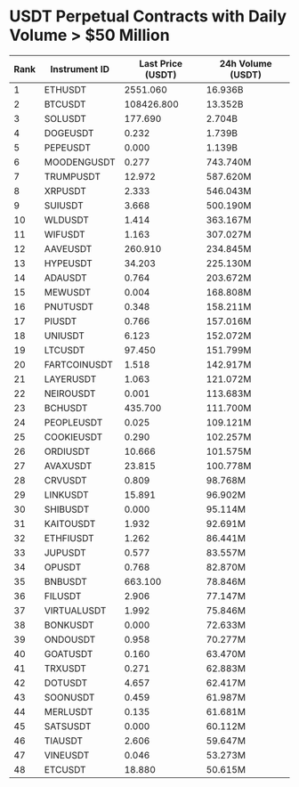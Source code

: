 # USDT Perpetual Contracts with Daily Volume > $50 Million

| Rank | Instrument ID | Last Price (USDT) | 24h Volume (USDT) |
|------|---------------|-------------------|-------------------|
| 1 | ETHUSDT | 2551.060 | 16.936B |
| 2 | BTCUSDT | 108426.800 | 13.352B |
| 3 | SOLUSDT | 177.690 | 2.704B |
| 4 | DOGEUSDT | 0.232 | 1.739B |
| 5 | PEPEUSDT | 0.000 | 1.139B |
| 6 | MOODENGUSDT | 0.277 | 743.740M |
| 7 | TRUMPUSDT | 12.972 | 587.620M |
| 8 | XRPUSDT | 2.333 | 546.043M |
| 9 | SUIUSDT | 3.668 | 500.190M |
| 10 | WLDUSDT | 1.414 | 363.167M |
| 11 | WIFUSDT | 1.163 | 307.027M |
| 12 | AAVEUSDT | 260.910 | 234.845M |
| 13 | HYPEUSDT | 34.203 | 225.130M |
| 14 | ADAUSDT | 0.764 | 203.672M |
| 15 | MEWUSDT | 0.004 | 168.808M |
| 16 | PNUTUSDT | 0.348 | 158.211M |
| 17 | PIUSDT | 0.766 | 157.016M |
| 18 | UNIUSDT | 6.123 | 152.072M |
| 19 | LTCUSDT | 97.450 | 151.799M |
| 20 | FARTCOINUSDT | 1.518 | 142.917M |
| 21 | LAYERUSDT | 1.063 | 121.072M |
| 22 | NEIROUSDT | 0.001 | 113.683M |
| 23 | BCHUSDT | 435.700 | 111.700M |
| 24 | PEOPLEUSDT | 0.025 | 109.121M |
| 25 | COOKIEUSDT | 0.290 | 102.257M |
| 26 | ORDIUSDT | 10.666 | 101.575M |
| 27 | AVAXUSDT | 23.815 | 100.778M |
| 28 | CRVUSDT | 0.809 | 98.768M |
| 29 | LINKUSDT | 15.891 | 96.902M |
| 30 | SHIBUSDT | 0.000 | 95.114M |
| 31 | KAITOUSDT | 1.932 | 92.691M |
| 32 | ETHFIUSDT | 1.262 | 86.441M |
| 33 | JUPUSDT | 0.577 | 83.557M |
| 34 | OPUSDT | 0.768 | 82.870M |
| 35 | BNBUSDT | 663.100 | 78.846M |
| 36 | FILUSDT | 2.906 | 77.147M |
| 37 | VIRTUALUSDT | 1.992 | 75.846M |
| 38 | BONKUSDT | 0.000 | 72.633M |
| 39 | ONDOUSDT | 0.958 | 70.277M |
| 40 | GOATUSDT | 0.160 | 63.470M |
| 41 | TRXUSDT | 0.271 | 62.883M |
| 42 | DOTUSDT | 4.657 | 62.417M |
| 43 | SOONUSDT | 0.459 | 61.987M |
| 44 | MERLUSDT | 0.135 | 61.681M |
| 45 | SATSUSDT | 0.000 | 60.112M |
| 46 | TIAUSDT | 2.606 | 59.647M |
| 47 | VINEUSDT | 0.046 | 53.273M |
| 48 | ETCUSDT | 18.880 | 50.615M |
